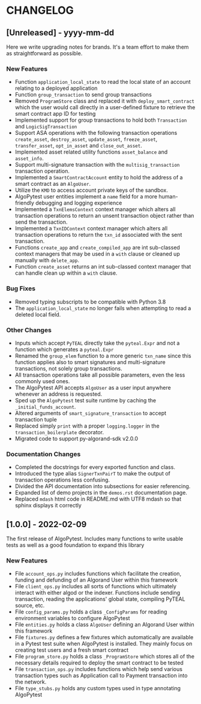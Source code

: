 # CHANGELOG

## [Unreleased] - yyyy-mm-dd

Here we write upgrading notes for brands. It's a team effort to make them as
straightforward as possible.

### New Features
- Function ``application_local_state`` to read the local state of an account relating to a deployed application
- Function ``group_transaction`` to send group transactions
- Removed ``ProgramStore`` class and replaced it with ``deploy_smart_contract`` which the user would call directly in a user-defined fixture to retrieve the smart contract app ID for testing
- Implemented support for group transactions to hold both ``Transaction`` and ``LogicSigTransaction``
- Support ASA operations with the following transaction operations ``create_asset``, ``destroy_asset``, ``update_asset``, ``freeze_asset``, ``transfer_asset``, ``opt_in_asset`` and ``close_out_asset``.
- Implemented asset related utility functions ``asset_balance`` and ``asset_info``.
- Support multi-signature transaction with the ``multisig_transaction`` transaction operation.
- Implemented a ``SmartContractAccount`` entity to hold the address of a smart contract as an ``AlgoUser``.
- Utilize the ``KMD`` to access account private keys of the sandbox.
- AlgoPytest user entities implement a ``name`` field for a more human-friendly debugging and logging experience
- Implemented a ``TxnElemsContext`` context manager which alters all transaction operations to return an unsent transaction object rather than send the transaction.
- Implemented a ``TxnIDContext`` context manager which alters all transaction operations to return the ``txn_id`` associated with the sent transaction.
- Functions ``create_app`` and ``create_compiled_app`` are int sub-classed context managers that may be used in a ``with`` clause or cleaned up manually with ``delete_app``.
- Function ``create_asset`` returns an int sub-classed context manager that can handle clean up within a ``with`` clause.

### Bug Fixes
- Removed typing subscripts to be compatible with Python 3.8
- The ``application_local_state`` no longer fails when attempting to read a deleted local field.

### Other Changes
- Inputs which accept ``PyTEAL`` directly take the ``pyteal.Expr`` and not a function which generates a ``pyteal.Expr``
- Renamed the ``group_elem`` function to a more generic ``txn_name`` since this function applies also to smart signatures and multi-signature transactions, not solely group transactions.
- All transaction operations take all possible parameters, even the less commonly used ones.
- The AlgoPytest API accepts ``AlgoUser`` as a user input anywhere whenever an address is requested.
- Sped up the ``AlgoPytest`` test suite runtime by caching the ``_initial_funds_account``.
- Altered arguments of ``smart_signature_transaction`` to accept transaction tuple
- Replaced simply ``print`` with a proper ``logging.logger`` in the ``transaction_boilerplate`` decorator.
- Migrated code to support py-algorand-sdk v2.0.0

### Documentation Changes
- Completed the docstrings for every exported function and class.
- Introduced the type alias ``SignerTxnPairT`` to make the output of transaction operations less confusing.
- Divided the API documentation into subsections for easier referencing.
- Expanded list of demo projects in the ``demos.rst`` documentation page.
- Replaced ``mdash`` html code in README.md with UTF8 mdash so that sphinx displays it correctly

## [1.0.0] - 2022-02-09

The first release of AlgoPytest. Includes many functions to write usable tests as well as a good foundation to expand this library

### New Features
- File ``account_ops.py`` includes functions which facilitate the creation, funding and defunding of an Algorand User within this framework
- File ``client_ops.py`` includes all sorts of functions which ultimately interact with either algod or the indexer. Functions include sending transaction, reading the applications' global state, compiling PyTEAL source, etc.
- File ``config_params.py`` holds a class ``_ConfigParams`` for reading environment variables to configure AlgoPytest
- File ``entities.py`` holds a class ``AlgoUser`` defining an Algorand User within this framework
- File ``fixtures.py`` defines a few fixtures which automatically are available in a Pytest test suite when AlgoPytest is installed. They mainly focus on creating test users and a fresh smart contract
- File ``program_store.py`` holds a class ``_ProgramStore`` which stores all of the necessary details required to deploy the smart contract to be tested
- File ``transaction_ops.py`` includes functions which help send various transaction types such as Application call to Payment transaction into the network.
- File ``type_stubs.py`` holds any custom types used in type annotating AlgoPytest
